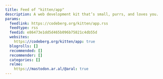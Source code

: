 ```yaml
---
title: Feed of "kitten/app"
description: A web development kit that’s small, purrs, and loves you.
params:
  feedlink: https://codeberg.org/kitten/app.rss
  feedtype: rss
  feedid: e86473e1dd5d465b096b75821c4db55d
  websites:
    https://codeberg.org/kitten/app: true
  blogrolls: []
  recommended: []
  recommender: []
  categories: []
  relme:
    https://mastodon.ar.al/@aral: true
---
```

